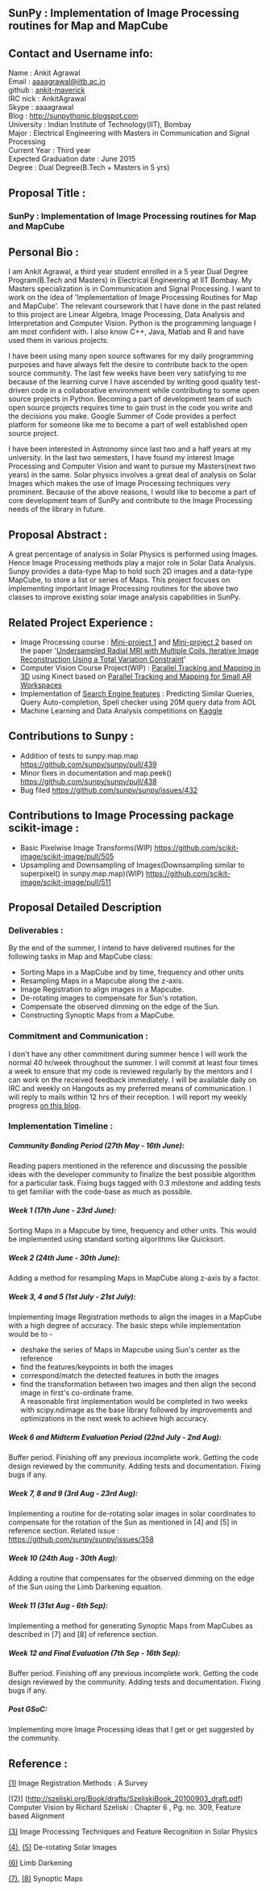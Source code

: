 ## SunPy : Implementation of Image Processing routines for Map and MapCube


## Contact and Username info:
Name : Ankit Agrawal  
Email : aaaagrawal@iitb.ac.in  
github : [ankit-maverick](https://github.com/ankit-maverick)  
IRC nick : AnkitAgrawal  
Skype : aaaagrawal  
Blog : http://sunpythonic.blogspot.com  
University : Indian Institute of Technology(IIT), Bombay  
Major : Electrical Engineering with Masters in Communication and Signal Processing  
Current Year : Third year  
Expected Graduation date : June 2015  
Degree : Dual Degree(B.Tech + Masters in 5 yrs)   

## Proposal Title :
### SunPy : Implementation of Image Processing routines for Map and MapCube  


## Personal Bio :

I am Ankit Agrawal, a third year student enrolled in a 5 year Dual Degree Program(B.Tech and Masters) in Electrical Engineering at IIT Bombay. My Masters specialization is in Communication and Signal Processing. I want to work on the idea of 'Implementation of Image Processing Routines for Map and MapCube'. The relevant coursework that I have done in the past related to this project are Linear Algebra, Image Processing, Data Analysis and Interpretation and Computer Vision. Python is the programming language I am most confident with. I also know C++, Java, Matlab and R and have used them in various projects.  

I have been using many open source softwares for my daily programming purposes and have always felt the desire to contribute back to the open source community. The last few weeks have been very satisfying to me because of the learning curve I have ascended by writing good quality test-driven code in a collaborative environment while contributing to some open source projects in Python. Becoming a part of development team of such open source projects requires time to gain trust in the code you write and the decisions you make. Google Summer of Code provides a perfect platform for someone like me to become a part of well established open source project.  

I have been interested in Astronomy since last two and a half years at my university. In the last two semesters, I have found my interest Image Processing and Computer Vision and want to pursue my Masters(next two years) in the same. Solar physics involves a great deal of analysis on Solar Images which makes the use of Image Processing techniques very prominent. Because of the above reasons, I would like to become a part of core development team of SunPy and contribute to the Image Processing needs of the library in future.


## Proposal Abstract :

A great percentage of analysis in Solar Physics is performed using Images. Hence Image Processing methods play a major role in Solar Data Analysis. Sunpy provides a data-type Map to hold such 2D images and a data-type MapCube, to store a list or series of Maps. This project focuses on implementing important Image Processing routines for the above two classes to improve existing solar image analysis capabilities in SunPy.  

## Related Project Experience :

* Image Processing course : [Mini-project 1](http://home.iitb.ac.in/~aaaagrawal/projects/ip_project1.pdf) and [Mini-project 2](http://home.iitb.ac.in/~aaaagrawal/projects/ip_project2.pdf) based on the paper '[Undersampled Radial MRI with Multiple Coils. Iterative Image Reconstruction Using a Total Variation Constraint](http://www-mrsrl.stanford.edu/studygroup/2/Files/Block_2007_Undersampled.pdf)'
* Computer Vision Course Project(WIP) : [Parallel Tracking and Mapping in 3D](https://github.com/ankit-maverick/ComputerVisionProject) using Kinect based on [Parallel Tracking and Mapping for Small AR Workspaces](http://www.robots.ox.ac.uk/~lav/Papers/klein_murray_ismar2007/klein_murray_ismar2007.pdf)
* Implementation of [Search Engine features](https://github.com/ankit-maverick/InformationRetrievalassignment) : Predicting Similar Queries, Query Auto-completion, Spell checker using 20M query data from AOL
* Machine Learning and Data Analysis competitions on [Kaggle](http://www.kaggle.com/users/43981/ankit-agrawal)

## Contributions to Sunpy :

* Addition of tests to sunpy.map.map https://github.com/sunpy/sunpy/pull/439
* Minor fixes in documentation and map.peek() https://github.com/sunpy/sunpy/pull/438
* Bug filed https://github.com/sunpy/sunpy/issues/432

## Contributions to Image Processing package scikit-image :

* Basic Pixelwise Image Transforms(WIP) https://github.com/scikit-image/scikit-image/pull/505
* Upsampling and Downsampling of Images(Downsampling similar to superpixel() in sunpy.map.map)(WIP) https://github.com/scikit-image/scikit-image/pull/511  

## Proposal Detailed Description 

### Deliverables :
By the end of the summer, I intend to have delivered routines for the following tasks in Map and MapCube class:
* Sorting Maps in a MapCube and by time, frequency and other units
* Resampling Maps in a Mapcube along the z-axis.
* Image Registration to align images in a Mapcube.
* De-rotating images to compensate for Sun's rotation.
* Compensate the observed dimming on the edge of the Sun.
* Constructing Synoptic Maps from a MapCube.

### Commitment and Communication :
I don't have any other commitment during summer hence I will work the normal 40 hr/week throughout the summer. I will commit at least four times a week to ensure that my code is reviewed regularly by the mentors and I can work on the received feedback immediately. I will be available daily on IRC and weekly on Hangouts as my preferred means of communication. I will reply to mails within 12 hrs of their reception. I will report my weekly progress [on this blog](http://sunpythonic.blogspot.in/).

### Implementation Timeline :

##### Community Bonding Period (27th May - 16th June):
Reading papers mentioned in the reference and discussing the possible ideas with the developer community to finalize the best possible algorithm for a particular task. Fixing bugs tagged with 0.3 milestone and adding tests to get familiar with the code-base as much as possible.

##### Week 1 (17th June - 23rd June):
Sorting Maps in a Mapcube by time, frequency and other units. This would be implemented using standard sorting algorithms like Quicksort.

##### Week 2 (24th June - 30th June):
Adding a method for resampling Maps in MapCube along z-axis by a factor.

##### Week 3, 4 and 5 (1st July - 21st July):
Implementing Image Registration methods to align the images in a MapCube with a high degree of accuracy. The basic steps while implementation would be to -
* deshake the series of Maps in Mapcube using Sun's center as the reference
* find the features/keypoints in both the images
* correspond/match the detected features in both the images
* find the transformation between two images and then align the second image in first's co-ordinate frame.  
A reasonable first implementation would be completed in two weeks with scipy.ndimage as the base library followed by improvements and optimizations in the next week to achieve high accuracy.
 
##### Week 6 and Midterm Evaluation Period (22nd July - 2nd Aug):
Buffer period. Finishing off any previous incomplete work. Getting the code design reviewed by the community. Adding tests and documentation. Fixing bugs if any.
 
##### Week 7, 8 and 9 (3rd Aug - 23rd Aug):
Implementing a routine for de-rotating solar images in solar coordinates to compensate for the rotation of the Sun as mentioned in [4] and [5] in reference section. Related issue : https://github.com/sunpy/sunpy/issues/358

##### Week 10 (24th Aug - 30th Aug):
Adding a routine that compensates for the observed dimming on the edge of the Sun using the Limb Darkening equation.

##### Week 11 (31st Aug - 6th Sep):
Implementing a method for generating Synoptic Maps from MapCubes as described in [7] and  [8] of reference section.

##### Week 12 and Final Evaluation (7th Sep - 16th Sep):
Buffer period. Finishing off any previous incomplete work. Getting the code design reviewed by the community. Adding tests and documentation. Fixing bugs if any.  

##### Post GSoC:
Implementing more Image Processing ideas that I get or get suggested by the community.

## Reference :

[(1)](http://library.utia.cas.cz/prace/20030125.pdf) Image Registration Methods : A Survey  

[(2)] (http://szeliski.org/Book/drafts/SzeliskiBook_20100903_draft.pdf) Computer Vision by Richard Szeliski : Chapter 6 , Pg. no. 309, Feature based Alignment  

[(3)](http://profs.info.uaic.ro/~ancai/DIP/articole/Image%20Processing%20Techniques%20and%20Feature%20Recognition%20in%20Solar%20Physics.pdf) Image Processing Techniques and Feature Recognition in Solar Physics  

[(4)](http://hesperia.gsfc.nasa.gov/ssw/gen/idl/solar/drot_nar.pro), [(5)](http://ssrt.iszf.irk.ru/~grechnev/idl/sunrot.pro) De-rotating Solar Images  

[(6)](http://astrowww.phys.uvic.ca/~tatum/stellatm/atm6.pdf) Limb Darkening

[(7)](http://sun.stanford.edu/synop/), [(8)](http://solar.physics.montana.edu/nuggets/2002/020215/020215.html) Synoptic Maps